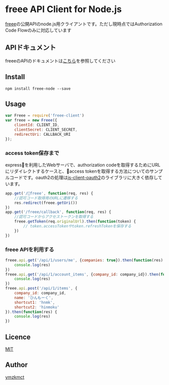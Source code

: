 freee API Client for Node.js
====

[freee](https://www.freee.co.jp/)の公開APIのnode.js用クライアントです。ただし現時点ではAuthorization Code Flowのみに対応しています

## APIドキュメント

freeeのAPIのドキュメントは[こちら](https://secure.freee.co.jp/developers/api/doc)を参照してください

## Install
```
npm install freee-node --save
```

## Usage


```js
var Freee = require('freee-client')
var freee = new Freee({
    clientId: CLIENT_ID,
    clientSecret: CLIENT_SECRET,
    redirectUri: CALLBACK_URI
});
```

### access token保存まで

expressを利用したWebサーバで、authorization codeを取得するためにURLにリダイレクトするケースと、access tokenを取得する方法についてのサンプルコードです。oauth2の処理は[js-client-oauth2](https://github.com/mulesoft/js-client-oauth2/)のライブラリに大きく依存しています。

```js
app.get('/freee', function(req, res) {
    //認可コード取得用のURLに遷移する
    res.redirect(freee.getUri())
})
app.get('/freee/callback', function(req, res) {
    //認可コードからアクセストークンを取得する
    freee.getToken(req.originalUrl).then(function(token) {
        // token.accessTokenやtoken.refreshTokenを保存する
    })
})
```

### freee APIを利用する
```js
freee.api.get('/api/1/users/me', {companies: true}).then(function(res) {
    console.log(res)
})
freee.api.get('/api/1/account_items', {company_id: company_id}).then(function(res) {
    console.log(res)
})
freee.api.post('/api/1/items', {
    company_id: company_id,
    name: 'ひんもーく',
    shortcut1: 'hnmk',
    shortcut2: 'hinmoku'
}).then(function(res) {
    console.log(res)
})
```


## Licence

[MIT](https://choosealicense.com/licenses/mit/)

## Author

[ymzkmct](https://github.com/ymzkmct)